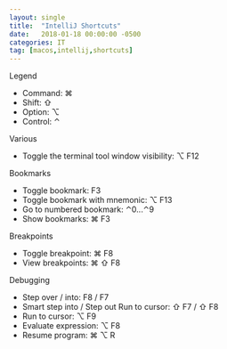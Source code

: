 ```yaml
---
layout: single
title:  "IntelliJ Shortcuts"
date:   2018-01-18 00:00:00 -0500
categories: IT
tag: [macos,intellij,shortcuts]
---
```

Legend
- Command: ⌘
- Shift: ⇧
- Option: ⌥
- Control: ⌃

Various
- Toggle the terminal tool window visibility: ⌥ F12

Bookmarks
- Toggle bookmark: F3
- Toggle bookmark with mnemonic: ⌥ F13
- Go to numbered bookmark: ⌃0...⌃9
- Show bookmarks: ⌘ F3

Breakpoints
- Toggle breakpoint: ⌘ F8
- View breakpoints: ⌘ ⇧ F8

Debugging
- Step over / into: F8 / F7
- Smart step into / Step out Run to cursor: ⇧ F7 / ⇧ F8
- Run to cursor: ⌥ F9
- Evaluate expression: ⌥ F8
- Resume program: ⌘ ⌥ R

